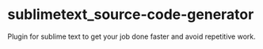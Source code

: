 # sublimetext_source-code-generator
Plugin for sublime text to get your job done faster and avoid repetitive work.
